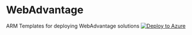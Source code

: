 # WebAdvantage
ARM Templates for deploying WebAdvantage solutions
[![Deploy to Azure](https://aka.ms/deploytoazurebutton)](https://raw.githubusercontent.com/luisgutierrez707/WebAdvantage/master/WAVanilla.json) 